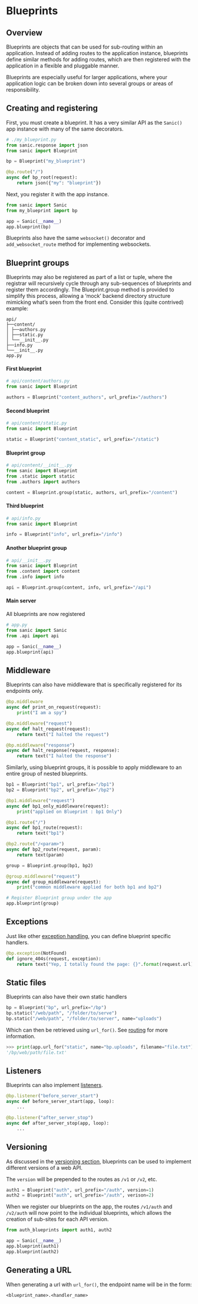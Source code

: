 # Blueprints

## Overview

Blueprints are objects that can be used for sub-routing within an application. Instead of adding routes to the application instance, blueprints define similar methods for adding routes, which are then registered with the application in a flexible and pluggable manner.

Blueprints are especially useful for larger applications, where your application logic can be broken down into several groups or areas of responsibility.

## Creating and registering

<!-- panels:start -->
<!-- div:left-panel -->
First, you must create a blueprint. It has a very similar API as the `Sanic()` app instance with many of the same decorators.
<!-- div:right-panel -->
```python
# ./my_blueprint.py
from sanic.response import json
from sanic import Blueprint

bp = Blueprint("my_blueprint")

@bp.route("/")
async def bp_root(request):
    return json({"my": "blueprint"})
```
<!-- panels:end -->


<!-- panels:start -->
<!-- div:left-panel -->
Next, you register it with the app instance.
<!-- div:right-panel -->
```python
from sanic import Sanic
from my_blueprint import bp

app = Sanic(__name__)
app.blueprint(bp)
```
<!-- panels:end -->

Blueprints also have the same `websocket()` decorator and `add_websocket_route` method for implementing websockets.

## Blueprint groups

Blueprints may also be registered as part of a list or tuple, where the registrar will recursively cycle through any sub-sequences of blueprints and register them accordingly. The Blueprint.group method is provided to simplify this process, allowing a ‘mock’ backend directory structure mimicking what’s seen from the front end. Consider this (quite contrived) example:

```text
api/
├──content/
│ ├──authors.py
│ ├──static.py
│ └──__init__.py
├──info.py
└──__init__.py
app.py
```

<!-- panels:start -->
<!-- div:left-panel -->
#### First blueprint

<!-- div:right-panel -->
```python
# api/content/authors.py
from sanic import Blueprint

authors = Blueprint("content_authors", url_prefix="/authors")
```
<!-- panels:end -->

<!-- panels:start -->
<!-- div:left-panel -->
#### Second blueprint

<!-- div:right-panel -->
```python
# api/content/static.py
from sanic import Blueprint

static = Blueprint("content_static", url_prefix="/static")
```
<!-- panels:end -->

<!-- panels:start -->
<!-- div:left-panel -->
#### Blueprint group

<!-- div:right-panel -->
```python
# api/content/__init__.py
from sanic import Blueprint
from .static import static
from .authors import authors

content = Blueprint.group(static, authors, url_prefix="/content")
```
<!-- panels:end -->

<!-- panels:start -->
<!-- div:left-panel -->
#### Third blueprint

<!-- div:right-panel -->
```python
# api/info.py
from sanic import Blueprint

info = Blueprint("info", url_prefix="/info")
```
<!-- panels:end -->

<!-- panels:start -->
<!-- div:left-panel -->
#### Another blueprint group

<!-- div:right-panel -->
```python
# api/__init__.py
from sanic import Blueprint
from .content import content
from .info import info

api = Blueprint.group(content, info, url_prefix="/api")
```
<!-- panels:end -->

<!-- panels:start -->
<!-- div:left-panel -->
#### Main server

All blueprints are now registered

<!-- div:right-panel -->
```python
# app.py
from sanic import Sanic
from .api import api

app = Sanic(__name__)
app.blueprint(api)
```
<!-- panels:end -->

## Middleware

<!-- panels:start -->
<!-- div:left-panel -->
Blueprints can also have middleware that is specifically registered for its endpoints only.
<!-- div:right-panel -->
```python
@bp.middleware
async def print_on_request(request):
    print("I am a spy")

@bp.middleware("request")
async def halt_request(request):
    return text("I halted the request")

@bp.middleware("response")
async def halt_response(request, response):
    return text("I halted the response")
```
<!-- panels:end -->

<!-- panels:start -->
<!-- div:left-panel -->
Similarly, using blueprint groups, it is possible to apply middleware to an entire group of nested blueprints.
<!-- div:right-panel -->
```python
bp1 = Blueprint("bp1", url_prefix="/bp1")
bp2 = Blueprint("bp2", url_prefix="/bp2")

@bp1.middleware("request")
async def bp1_only_middleware(request):
    print("applied on Blueprint : bp1 Only")

@bp1.route("/")
async def bp1_route(request):
    return text("bp1")

@bp2.route("/<param>")
async def bp2_route(request, param):
    return text(param)

group = Blueprint.group(bp1, bp2)

@group.middleware("request")
async def group_middleware(request):
    print("common middleware applied for both bp1 and bp2")

# Register Blueprint group under the app
app.blueprint(group)
```
<!-- panels:end -->

## Exceptions

<!-- panels:start -->
<!-- div:left-panel -->
Just like other [exception handling](exceptions.md), you can define blueprint specific handlers.
<!-- div:right-panel -->
```python
@bp.exception(NotFound)
def ignore_404s(request, exception):
    return text("Yep, I totally found the page: {}".format(request.url))
```
<!-- panels:end -->

## Static files

<!-- panels:start -->
<!-- div:left-panel -->
Blueprints can also have their own static handlers
<!-- div:right-panel -->
```python
bp = Blueprint("bp", url_prefix="/bp")
bp.static("/web/path", "/folder/to/serve")
bp.static("/web/path", "/folder/to/server", name="uploads")
```
<!-- panels:end -->

<!-- panels:start -->
<!-- div:left-panel -->
Which can then be retrieved using `url_for()`. See [routing](/basics/routing.md) for more information.
<!-- div:right-panel -->
```python
>>> print(app.url_for("static", name="bp.uploads", filename="file.txt"))
'/bp/web/path/file.txt'
```
<!-- panels:end -->

## Listeners

<!-- panels:start -->
<!-- div:left-panel -->
Blueprints can also implement [listeners](/basics/listeners.md).
<!-- div:right-panel -->
```python
@bp.listener("before_server_start")
async def before_server_start(app, loop):
    ...

@bp.listener("after_server_stop")
async def after_server_stop(app, loop):
    ...
```
<!-- panels:end -->

## Versioning

As discussed in the [versioning section](/advanced/versioning.md), blueprints can be used to implement different versions of a web API.

<!-- panels:start -->
<!-- div:left-panel -->
The `version` will be prepended to the routes as `/v1` or `/v2`, etc.
<!-- div:right-panel -->
```python
auth1 = Blueprint("auth", url_prefix="/auth", version=1)
auth2 = Blueprint("auth", url_prefix="/auth", verison=2)
```
<!-- panels:end -->

<!-- panels:start -->
<!-- div:left-panel -->
When we register our blueprints on the app, the routes `/v1/auth` and `/v2/auth` will now point to the individual blueprints, which allows the creation of sub-sites for each API version.
<!-- div:right-panel -->
```python
from auth_blueprints import auth1, auth2

app = Sanic(__name__)
app.blueprint(auth1)
app.blueprint(auth2)
```
<!-- panels:end -->

## Generating a URL

When generating a url with `url_for()`, the endpoint name will be in the form:

```text
<blueprint_name>.<handler_name>
```
